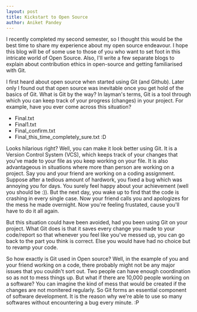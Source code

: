```yaml
---
layout: post
title: Kickstart to Open Source
author: Aniket Pandey
---
```


I recently completed my second semester, so I thought this would be the best time to share my experience about my open source endeavour. I hope this blog will be of some use to those of you who want to set foot in this intricate world of Open Source. Also, I'll write a few separate blogs to explain about contribution ethics in open-source and getting familiarised with Git.

I first heard about open source when started using Git (and Github). Later only I found out that open source was inevitable once you get hold of the basics of Git. What is Git by the way? In layman's terms, Git is a tool through which you can keep track of your progress (changes) in your project. For example, have you ever come across this situation?
* Final.txt
* Final1.txt
* Final_confirm.txt
* Final\_this\_time\_completely\_sure.txt :D

Looks hilarious right? Well, you can make it look better using Git. It is a Version Control System (VCS), which keeps track of your changes that you've made to your file as you keep working on your file. It is also advantageous in situations where more than person are working on a project. Say you and your friend are working on a coding assignment. Suppose after a tedious amount of hardwork, you fixed a bug which was annoying you for days. You surely feel happy about your achievement (well you should be :)). But the next day, you wake up to find that the code is crashing in every single case. Now your friend calls you and apologizes for the mess he made overnight. Now you're feeling frustated, cause you'll have to do it all again. 

But this situation could have been avoided, had you been using Git on your project. What Git does is that it saves every change you made to your code/report so that whenever you feel like you've messed up, you can go back to the part you think is correct. Else you would have had no choice but to revamp your code.

So how exactly is Git used in Open source? Well, in the example of you and your friend working on a code, there probably might not be any major issues that you couldn't sort out. Two people can have enough coordination so as not to mess things up. But what if there are 10,000 people working on a software? You can imagine the kind of mess that would be created if the changes are not monitered regularly. So Git forms an essential component of software development. It is the reason why we're able to use so many softwares without encountering a bug every minute. :P 
 
